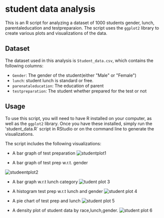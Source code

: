 # student data analysis

This is an R script for analyzing a dataset of 1000 students gender, lunch, parentaleducation and testpreparaion. The script uses the `ggplot2` library to create various plots and visualizations of the data.

## Dataset

The dataset used in this analysis is `Student_data.csv`, which contains the following columns:

- `Gender`: The gender of the student(either "Male" or "Female")
- `lunch`: student lunch is standard or free.
- `parenataleducation`: The education of parent
- `testpreparation`: The student whether prepared for the test or not

## Usage

To use this script, you will need to have R installed on your computer, as well as the `ggplot2` library. Once you have these installed, simply run the 'student_data.R` script in RStudio or on the command line to generate the visualizations.

The script includes the following visualizations:

- A bar graph of test preparation
![studentplot1](https://user-images.githubusercontent.com/116953930/221941076-87e75c78-3569-4e66-903e-93de1219e816.jpeg)


- A bar graph of test prep w.r.t. gender

![studeentplot2](https://user-images.githubusercontent.com/116953930/221941124-c32a7d0e-ee94-4643-9366-941d7c93f133.jpeg)

- A bar graph w.r.t lunch category
![tudent plot 3](https://user-images.githubusercontent.com/116953930/221941158-0a5b77bb-0bca-4d33-890b-7b00cdc811fb.jpeg)


- A histogram test prep w.r.t lunch and gender
![student plot 4](https://user-images.githubusercontent.com/116953930/221941211-ac018fd0-2535-438a-a24e-e8d2bbb83051.jpeg)


- A pie chart of test prep and lunch
![student plot 5](https://user-images.githubusercontent.com/116953930/221941258-5204200e-3ea7-46ff-ac07-220e37a2e765.jpeg)


-  A density plot of student data by race,lunch,gender.
![student plot 6](https://user-images.githubusercontent.com/116953930/221941301-bc04cfbd-15f1-476a-94c0-528e05fcf4d7.jpeg)

